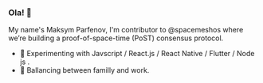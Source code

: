### Ola! 👋

My name's Maksym Parfenov, I'm contributor to @spacemeshos where we’re building a proof-of-space-time (PoST) consensus protocol.

- 🤩 Experimenting with Javscript / React.js / React Native / Flutter / Node js .
- 🦩 Ballancing between familly and work.
